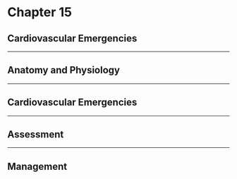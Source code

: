 # Chapter 15
## Cardiovascular Emergencies

---

## Anatomy and Physiology

---

## Cardiovascular Emergencies

---

## Assessment

---

## Management